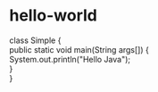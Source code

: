 # hello-world
class Simple
{  
 public static void main(String args[])
  {  
 System.out.println("Hello Java");  
  }  
}  
